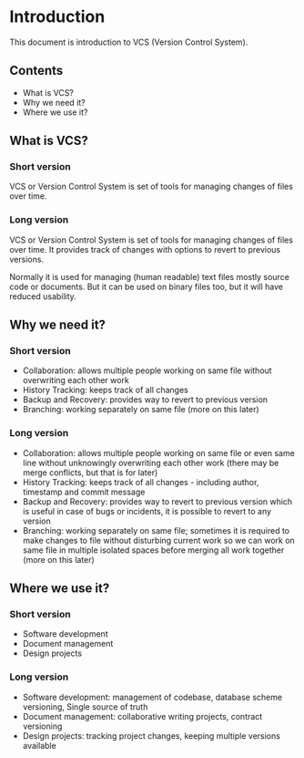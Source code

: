 # Introduction

This document is introduction to VCS (Version Control System).

## Contents

- What is VCS?
- Why we need it?
- Where we use it?

## What is VCS?

### Short version

VCS or Version Control System is set of tools for managing changes of files over time.

### Long version

VCS or Version Control System is set of tools for managing changes of files over time. It provides track of changes with options to revert to previous versions.

Normally it is used for managing (human readable) text files mostly source code or documents. But it can be used on binary files too, but it will have reduced usability.

## Why we need it?

### Short version

- Collaboration: allows multiple people working on same file without overwriting each other work
- History Tracking: keeps track of all changes
- Backup and Recovery: provides way to revert to previous version
- Branching: working separately on same file (more on this later)

### Long version

- Collaboration: allows multiple people working on same file or even same line without unknowingly overwriting each other work (there may be merge conflicts, but that is for later)
- History Tracking: keeps track of all changes - including author, timestamp and commit message
- Backup and Recovery: provides way to revert to previous version which is useful in case of bugs or incidents, it is possible to revert to any version
- Branching: working separately on same file; sometimes it is required to make changes to file without disturbing current work so we can work on same file in multiple isolated spaces before merging all work together (more on this later)

## Where we use it?

### Short version

- Software development
- Document management
- Design projects

### Long version

- Software development: management of codebase, database scheme versioning, Single source of truth
- Document management: collaborative writing projects, contract versioning
- Design projects: tracking project changes, keeping multiple versions available
